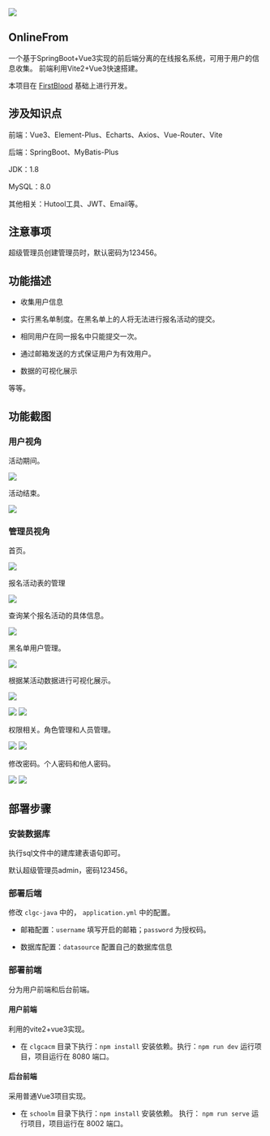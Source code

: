 ![](https://img-blog.csdnimg.cn/810efae628814a69b5fbb9fd8e20da73.png)
## OnlineFrom
一个基于SpringBoot+Vue3实现的前后端分离的在线报名系统，可用于用户的信息收集。
前端利用Vite2+Vue3快速搭建。

本项目在 [FirstBlood](https://github.com/HEEKDragonOne/FirstBlood) 基础上进行开发。

## 涉及知识点
前端：Vue3、Element-Plus、Echarts、Axios、Vue-Router、Vite

后端：SpringBoot、MyBatis-Plus

JDK：1.8

MySQL：8.0

其他相关：Hutool工具、JWT、Email等。

## 注意事项
超级管理员创建管理员时，默认密码为123456。

## 功能描述
- 收集用户信息

- 实行黑名单制度。在黑名单上的人将无法进行报名活动的提交。

- 相同用户在同一报名中只能提交一次。

- 通过邮箱发送的方式保证用户为有效用户。

- 数据的可视化展示

等等。

## 功能截图

### 用户视角
活动期间。

![](https://img-blog.csdnimg.cn/9020df0ac3bb445a84928bae80cc2890.png)

活动结束。

![](https://img-blog.csdnimg.cn/9f66010b7bde4fb9a5c98730cd6e4567.png)

### 管理员视角
首页。

![](https://img-blog.csdnimg.cn/d3339d43f86d43908dfc46b5539ea1ef.png)

报名活动表的管理

![](https://img-blog.csdnimg.cn/e055aed0551143d1954cc8728d23e9ea.png)


查询某个报名活动的具体信息。

![](https://img-blog.csdnimg.cn/ee6e0250d96a4392940a3c0fc11ced9f.png)

黑名单用户管理。

![](https://img-blog.csdnimg.cn/a8295a71eb84454cb07867fcf39bbb7e.png)

根据某活动数据进行可视化展示。

![](https://img-blog.csdnimg.cn/93e21055f8ba4c0a9c067960816c01f0.png)

![](https://img-blog.csdnimg.cn/253a66b50ed74690a52764ddaa193586.png)
![](https://img-blog.csdnimg.cn/f81a04643b404c71b2522133157e42c8.png)

权限相关。角色管理和人员管理。

![](https://img-blog.csdnimg.cn/5fdf0260949c4778a49edb19d135ad28.png)
![](https://img-blog.csdnimg.cn/6ef032a71bd44d7d9159c26223859e3f.png)

修改密码。个人密码和他人密码。

![](https://img-blog.csdnimg.cn/8ce033026d0f464ea2da84594eb8ba25.png)
![](https://img-blog.csdnimg.cn/2e87630e2adc47358b1fea088ef6b92e.png)


## 部署步骤

### 安装数据库
执行sql文件中的建库建表语句即可。

默认超级管理员admin，密码123456。

### 部署后端
修改 `clgc-java` 中的， `application.yml` 中的配置。
- 邮箱配置：`username` 填写开启的邮箱；`password` 为授权码。

- 数据库配置：`datasource` 配置自己的数据库信息

### 部署前端
分为用户前端和后台前端。

#### 用户前端
利用的vite2+vue3实现。
- 在 `clgcacm` 目录下执行：`npm install` 安装依赖。执行：`npm run dev` 运行项目，项目运行在 8080 端口。

#### 后台前端
采用普通Vue3项目实现。
- 在 `schoolm` 目录下执行：`npm install` 安装依赖。 执行： `npm run serve` 运行项目，项目运行在 8002 端口。

